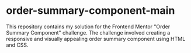 # order-summary-component-main
This repository contains my solution for the Frontend Mentor "Order Summary Component" challenge. The challenge involved creating a responsive and visually appealing order summary component using HTML and CSS.
